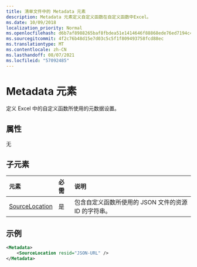 ```yaml
---
title: 清单文件中的 Metadata 元素
description: Metadata 元素定义自定义函数在自定义函数中Excel。
ms.date: 10/09/2018
localization_priority: Normal
ms.openlocfilehash: d6b7af8988265baf8fbdea51e1414646f88868ede76ed7194c47db1eb874608d
ms.sourcegitcommit: 4f2c76b48d15e7d03c5c5f1f809493758fcd88ec
ms.translationtype: MT
ms.contentlocale: zh-CN
ms.lasthandoff: 08/07/2021
ms.locfileid: "57092485"
---
```

# <a name="metadata-element"></a>Metadata 元素

定义 Excel 中的自定义函数所使用的元数据设置。

## <a name="attributes"></a>属性

无

## <a name="child-elements"></a>子元素

|  元素  |  必需  |  说明  |
|:-----|:-----|:-----|
|  [SourceLocation](customfunctionssourcelocation.md)  |  是  | 包含自定义函数所使用的 JSON 文件的资源 ID 的字符串。 |

## <a name="example"></a>示例

```xml
<Metadata>
    <SourceLocation resid="JSON-URL" />
</Metadata>
```
